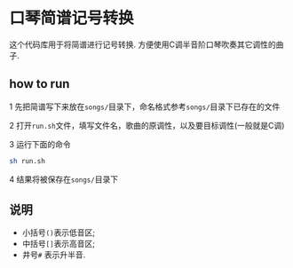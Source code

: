 # 口琴简谱记号转换

这个代码库用于将简谱进行记号转换. 方便使用C调半音阶口琴吹奏其它调性的曲子.

## how to run

1 先把简谱写下来放在`songs/`目录下，命名格式参考`songs/`目录下已存在的文件

2 打开`run.sh`文件，填写文件名，歌曲的原调性，以及要目标调性(一般就是C调)

3 运行下面的命令

```bash
sh run.sh 
```

4 结果将被保存在`songs/`目录下


## 说明

* 小括号`()`表示低音区; 
* 中括号`[]`表示高音区;
* 井号`#` 表示升半音.

